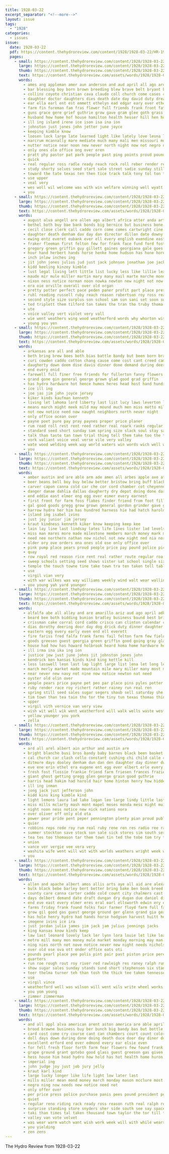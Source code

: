 ```yaml
---
title: 1928-03-22
excerpt_separator: "<!--more-->"
layout: issue
tags:
  - "1928"
categories:
  - issues
issue:
  date: 1928-03-22
  pdf: https://content.thehydroreview.com/content/1928/1928-03-22/HR-1928-03-22.pdf
  pages:
    - small: https://content.thehydroreview.com/content/1928/1928-03-22/small/HR-1928-03-22-01.jpg
      large: https://content.thehydroreview.com/content/1928/1928-03-22/large/HR-1928-03-22-01.jpg
      thumb: https://content.thehydroreview.com/content/1928/1928-03-22/thumbnails/HR-1928-03-22-01.jpg
      text: https://content.thehydroreview.com/assets/words/1928/1928-03-22/HR-1928-03-22-01.txt
      words:
        - ames ang appleman amer aun anderson and aud april all ago ard ari ane art aba ave armstrong agent are able
        - bar blessing boy born brown breeding blew brave belt bryant body betty bible brought bachan better billy barts boys bart barber been bree baptist board both beat big buick bring bristow breeze boast brings bout best baby begin bond but bill
        - collins coyote christian cava claude coll church come cases christ call cradle culling chest carver caldwell clerk city caddo clare county cole calle can chair chum chick cord cheer change con class came car cast core
        - daughter doctor daughters dies death date day david duty dread dark davids ded duce dull door does doris
        - ear ella earl ent est emmett ethelyn ead edgar eary ever ethel elsie even every early
        - farm fin foreman fam fras flower full friends frank front fatica first found frida fete favorite flowers firm from far fine friday figures few for forte fun
        - guns grace gere grief guthrie grow gave gram glee goth grass given goo grad garden goes good gin
        - husband how home hof house hamilton health hesser hill hen hut houst hugh hard hands haw has half happy harold heart had hue hater her hil hills high hafer hour hydro hinton hold held
        - ill ing island irene ice ison isa ina ion
        - johnston just jones john jetter june joyce
        - keeping kimble know
        - loosen lock large late learned light like lately love leona life lesson law lois larger left lay last leon
        - marcrum mcannally mare mediate much many mali men missouri mond mont maze more marcum makin mean martha major mansell mattar members made marie mere most mirth monday moment mercy must mackey mile morn miss morning may man melba means march miles
        - nutter notice near noon new never north night now not negro nadine
        - only ones ole office ong over oren
        - pratt phy pastor pat park people past ping points proud pound proper pool persons plan pepe patsy perfect pro patron poy plage pack peat pany present pure part plenty public place post
        - quick
        - real regular ross radle ready reach rock roll reber render room rata record reading retter road raymond ridenour rop renee roy role roses reason ricks records reno robert
        - study shorty selves seed start sale street sadie sunday still shoot sedan savin soon second sister season sons subject solo she service shock smith severe seems seen suitor state seven stent saturday short said station seeds set such school sorrow sherman september sie schools schoo sun song stange senior sides sae
        - toward the tate texas ten then tice track talk tony tol ton ture tha terra tear ties town taken thom too than tae them
        - use upper
        - veal very
        - wes woll wil welcome was with win welfare winning well wyatt worley word while weeks week wilson want will words west wife way
        - you
    - small: https://content.thehydroreview.com/content/1928/1928-03-22/small/HR-1928-03-22-02.jpg
      large: https://content.thehydroreview.com/content/1928/1928-03-22/large/HR-1928-03-22-02.jpg
      thumb: https://content.thehydroreview.com/content/1928/1928-03-22/thumbnails/HR-1928-03-22-02.jpg
      text: https://content.thehydroreview.com/assets/words/1928/1928-03-22/HR-1928-03-22-02.txt
      words:
        - august alva angell are allen ago albert africa atter anda arthur amelia all and arlie auxier ani aug america auth
        - bethel both buy bae bank bonds big bernice but business bone born birden brothers barber babe bernard baby ballow black bryan banks bridgeport brown brother bills boy been brand best bitel
        - cecil close clerk call caddo corn come comes cartwright cine cargo college chet church court capon citizen challis colt carney crosswhite county clark cross corre cal cash care check
        - daughter death denham dav day dan director dillon date downy dress demand din dark doing due demott dunithan days dinner double david
        - ewing entz everet eubank ever ell every english exendine easter everett eugene est emory elmer early end
        - fraker fleeman first felton few for frank face fund ford foster forget far full from folks fred fry forth farrell fin foree friday farm farell
        - gregory green griffin guy gillett gaines georgiana gale goes gilmore george garlick good
        - hour hand herbert hands horse henke home hudson has hone hore hastings hatfield hin hydro house hon held hodge hinton hay how hopewell had hun harry hed henry hunter her
        - inch inlow inches ing
        - jit john jones julius jud just jack johnson jonathan joe jacks
        - kidd keeling kinzey kimble
        - lust legal living lett little list lucky less like lillie lease loose las leo lady lee lose lou last long leola lon lines learn lane line lay lowell luck
        - maude mir mule miller martin mary many mail marte marche monday mis morgan mccool miss min mile march mound most mattie mae mens much minnie men milk melvin meals missouri
        - nixon ness notice norman noon nowka newton new night not now nee nicely north ner
        - ora oie orville overall over old organ
        - pretty potter perfect pace peden paner profit part place president pair paper present payne pauline points peggy pal people prom per precious pastel pail
        - ruhl reading russell ruby reach reason robertson roy ross read ralph real reynolds rage rockhold rates
        - second style size surplus son school sam sun sani set soon swartz sheriff state smokes swartzendruber spell show scott see sullens special standard styles ster slagell south spring smith stanfill sunday sale sil spain stock sick sin season saturday sat stallion stocks shell subject sidney sermons schantz said
        - ted triplett them tilford ton takes the tran tho truby thoma thomason then teach thousand turn tobacco taken take tour tha tra thier toon ten thom
        - ute
        - voice valley vert violet very vall
        - wie went weathers wing wood weatherford words why whorton wish will weather west wife weeks warkentin william walter weak white woodward with woodruff work week western wesley while want wykert waters was
        - young you yen
    - small: https://content.thehydroreview.com/content/1928/1928-03-22/small/HR-1928-03-22-03.jpg
      large: https://content.thehydroreview.com/content/1928/1928-03-22/large/HR-1928-03-22-03.jpg
      thumb: https://content.thehydroreview.com/content/1928/1928-03-22/thumbnails/HR-1928-03-22-03.jpg
      text: https://content.thehydroreview.com/assets/words/1928/1928-03-22/HR-1928-03-22-03.txt
      words:
        - arkansas are all and able
        - beth bring brew boes both bias battle bandy but been born braly buy blank better bold blow
        - curi cowden caddo cotton chang cause come cost cant creed came con city cancer curtis care col can chesterfield common corner contri
        - daugherty down deem dise davis dinner done demand during deering daughter dale
        - end every enid
        - farewell full finer free friends for fullerton fanny flowers from
        - grand gone gin general george grown glad good grad griffin
        - has hydro hardware hot hence humes heres head host hand hundred hard homs home harvey helm him her hills hamilton
        - ice ill ing
        - joe jas jim john joyce jersey
        - kiker kinds kaufman kenneth
        - living let lahoma lord liberty last list lucy laws leverton like little lila life limbo liggett law look
        - means march might meek mild may mound much men miss motto milk mildred members muster more maw manner mccormick
        - not new notice need now naught neighbors north never night
        - only office ocean over
        - payne poet pure pay pray paynes proper price planer
        - rum read roll rest rent reed rather real roark ranks regular
        - standard seed short sunday sam spring size slack soul stay saturday store say sandi sack son smith show sand sincere six stock state service sing sever signs she see season strong stuff
        - talk than taste tan town trial thing tell them take too the trip tho
        - vork valiant voice veal verse vile very valley
        - wate wood welding week way world waters win words wich well work west want wave will word with why wild war wind western was washita
        - you
    - small: https://content.thehydroreview.com/content/1928/1928-03-22/small/HR-1928-03-22-04.jpg
      large: https://content.thehydroreview.com/content/1928/1928-03-22/large/HR-1928-03-22-04.jpg
      thumb: https://content.thehydroreview.com/content/1928/1928-03-22/thumbnails/HR-1928-03-22-04.jpg
      text: https://content.thehydroreview.com/assets/words/1928/1928-03-22/HR-1928-03-22-04.txt
      words:
        - amber austin and are able arm ade amen all arbes apple axe atta ard age anne
        - beer beans bell boy buy below better bristow bring buff black but ber both baby bers butter been business braly browne bandy brick back best
        - carver capon canna cold car che cor cord chamber cot cheyenne can cour chai cost corr county cleo con class city comb come clea cai cade change cant caci cal corn curly carl call cham
        - danger danae dahlia dallas daugherty dry depot doing done dark day dos dest down
        - end eddie east elmer eng egg ever eimer every earnest
        - first front for farm foss flakes finder friend from foot filling flood fancy falt farmer fin fred fall fei far frank fed fire friends forts foe full
        - gal good goods gregg grow grown general gordon grinder gave gruen given ger glidewell
        - harrow hydro her him has hundred harness hie had hatch harold how home high hartshorne hobart hugo hoot herman hull hack hens heger
        - island ing isabel ivins
        - just joy junior jim jersey
        - kraut kindness kenneth kiker know keeping keep kee
        - lain lay line last lindsay lates life lines lister lad levels leghorn like learn live
        - miss man mares more made milestone members march money mark mil maggie may med most masta meal maxi miller morgan market mcfarlin mile many madeline men miles much
        - need nee northern nathan now nichol not new night ned nia nor never north needs
        - older ory ove orders ona ones old ose only office over
        - pink pump place pears proud people price pay pound police pick pork por power point president pagel pride proper plan pitt pers pounds pen plain past peaches pace pack part porter parsi pair per
        - quay
        - row royal red reason rice rent real rather route regular roa random rose rule rhode
        - sweep schools setting seed shows sister sat school single six sale sake service soon son see sali strain show sack snow station sunday stange steel stock salmon shine sea sae spor spring share sam simmons states shown sos state store shawnee south smart small set sewing
        - temple the touch towne tine take town tra ten taken tell table tor torman tax teacher team tol tho try toward them then trip tha than tuskahoma tank takes tuck tie tour
        - use
        - virgil vian very
        - with war wilkes was way williams weekly wind walt wear walling white work ware wheat want wykert wish well working wonder williamson word week walks weather write warren will
        - you young yah yard younger
    - small: https://content.thehydroreview.com/content/1928/1928-03-22/small/HR-1928-03-22-05.jpg
      large: https://content.thehydroreview.com/content/1928/1928-03-22/large/HR-1928-03-22-05.jpg
      thumb: https://content.thehydroreview.com/content/1928/1928-03-22/thumbnails/HR-1928-03-22-05.jpg
      text: https://content.thehydroreview.com/assets/words/1928/1928-03-22/HR-1928-03-22-05.txt
      words:
        - alfalfa abe all alley and are amarillo ariz aud ago april adkins ard
        - beard bee both bidding bunion bradley business bound best bring but benge beans break buy bob boots bassler brought ber big bars baptist bandy barber bill brother better bailey began betty bowels
        - crissman cake corral cord caddo crisco can clinton calendar chick care chic county cream city cause company claney corn champlin change child colony curt
        - dias dorothy deering door day dog drick duty dinner daughter dox down dun during derby
        - eastern egg every early even end ell everett
        - fire fariss fred falfa frank farms fail felton farm few field fine for ford free from first
        - goods greeson guest georgia green griffin good going gray glad garlick grief george gertrude gas
        - house had how has howard holbrook heard homa home hardware heart hite hurry harty hydro hens hackleman her hayes hay
        - ill irma ina ika ing ion
        - justice jow just june johns jit johnston jones john
        - kendrick ken kansas kinds kind king kettle kill
        - less lasswell leon last lap light large list lena let long lead little late lights love lie loss lower lamp learned
        - march merly market made mountain mile mary miller many most moun moth mas man mccormic must mah mis mound miss more may marsh monday matter
        - near never new navy not nine now notice newton nat need
        - oyster old olin over
        - people pears price payne pet peo par place pins pyles potter press patch plenty pancake pare per perle page por peace pape pepper pounds patron part pulling
        - ruby render race roy richert rather rainey run real ren
        - spring still seed sales sugar segers shaub sell saturday she suter seger stage strech sullivan show shorty son salt school service soar starch sunday surprise sale soap said shepherd star six sot scotty see stroke say state sorrow shows such sum sleep sayre strom smith stange sun save stover
        - tim town than tea tain tho tor the tiny tun texas thomas thing tha till thoma then tuer take tooth towns ton townsend try too them
        - upper
        - virgil vith vernice van very view
        - wish wit well wik went weatherford will walk wells waste west walter wonders week with weeks ways was winslow way weekly
        - yellow younger you york
        - zella
    - small: https://content.thehydroreview.com/content/1928/1928-03-22/small/HR-1928-03-22-06.jpg
      large: https://content.thehydroreview.com/content/1928/1928-03-22/large/HR-1928-03-22-06.jpg
      thumb: https://content.thehydroreview.com/content/1928/1928-03-22/thumbnails/HR-1928-03-22-06.jpg
      text: https://content.thehydroreview.com/assets/words/1928/1928-03-22/HR-1928-03-22-06.txt
      words:
        - ard all arel albert ain arthur and austin are
        - bright blanche busi bros bandy baby barnes black been basket buy bob burkhalter bill blum but best bet
        - cal church car clash cello constant cushing chi child calle can col current character curnutt clinton cutting cartwright collins candle city chow cleve call con custer chick came charley childre clarence
        - ditmore days dooley denham dun dan den daughter day dinner duke doctor duncan david
        - eve ene erin ethel era eugene ent egg ever elbert erle every even eva entz emma elmer eakins
        - fresh fost flossie frankie friend farm friesen frances frazier fred flock fleeman friday folks flesh forget frank few fin fields foreman fountain far for from
        - giant ghost getting gregg glen george grain good guthrie
        - harris head hakim had harold hair home hinton henry how hidden howard hey hoxie harry has homes hydro her haggard
        - ill ing inman
        - jong jack just jefferson john
        - kidd kins king kimble kind
        - light lemons laura lad lake logan leo large lindy little last lick lasley lone las like lee ler lloyd
        - miss mills mclarty mash mont mapel moses monda mess might mui marie monday mildred mil miles mis mules milas mere miller minnie man must mound mcalester mer mckee money march
        - night noon ness notice new nick nations nora
        - over oliver off only old ota
        - power pear pride pent peper pennington plenty pian proud public people par pepe place
        - quier
        - robbins reps rede roy rum real ruby rene ren res radio ree rand ruth ready riding rane ray robert rin render
        - summer stockton save stock son sale sick stores sim south service staples start store simpson see size stands sun scott steel sunday sister stant standard small sunda strength sell schantz sturgill saturday season star smith
        - tea tes too thomason tar them town tin ted the tobe tom try thomas turn toman trip than towns trull tay
        - union
        - vance ver vergie vee vera very
        - washita wife went will wit with worlds weathers wright week weeks weatherford wilson wyatt western was winter west work way wilbur worth
        - you
    - small: https://content.thehydroreview.com/content/1928/1928-03-22/small/HR-1928-03-22-07.jpg
      large: https://content.thehydroreview.com/content/1928/1928-03-22/large/HR-1928-03-22-07.jpg
      thumb: https://content.thehydroreview.com/content/1928/1928-03-22/thumbnails/HR-1928-03-22-07.jpg
      text: https://content.thehydroreview.com/assets/words/1928/1928-03-22/HR-1928-03-22-07.txt
      words:
        - allen and apache albert amos allis arts aye all aid are alexander andy ali
        - bulk black bebe barley bert better bring bake ben book breed bill bradley billions buick but business big bee bank been batter beat bie bridgeport buyers burden bette breeding bowersock
        - county care canna carter caddo cold count city chalmers cast cry colli clinton car college carry corn close come collier can cecil crosswhite colt cost colts carl col cotton call courts cart cody cee came champion curnutt
        - days delbert demand date draft dungan dry dugan due daniel dinner done ded day denham daugherty dunn drop dune
        - end eve east every elmer eres eral earl ellsworth edwin ery esther emerson eva elsie early egg
        - farms friday frank found folks fair farmer floyd farm full far frost france fred fall for fed few field fee faith first from
        - grow gil good gas guest george ground ger glenn grand gia geary given garter
        - has hole henry hydro had hands horse hodgson harvest huitt her him hom hon heap heart hold hinton harl henke hart home high hard hatfield heide
        - imogene ivins ice ira
        - just jordan julia james jim jack jam julius jennings jacks
        - king kansas know kinds keep
        - law last leonard lovely lack ler lynn lora louie let like loan lookeba lee lena lay lamb learn lesson lower lan list less little loui lot labor
        - metro mill many mon money mule market monday morning may man most mares mare maple means mile men mix moi mis more mou miller much made model march miss mules
        - ning nies north not nove notice never new night needs nichols nees near
        - over old ose ova ott onder office oats oti
        - pounds pearl place pee polis pint pair past piston price pere power pro pay perle ponder phi powder por patience per plan pack pete part poage paulin pat pool
        - quarters
        - run roe rough rout roy river red rawleigh res raney ralph rummage real rel ruth ropes riding ree reta rings rye ready reno rede
        - show sugar sales sunday stands sund short stephenson six stand standard strong streets still sodders sunshine station state sees say sport schoon sinden suits sun sch stock see sick sell shephard stange southern stallion stockton suite sister she stick service smith sale suit said sood store special saturday stay son
        - teer thelma turner teh than tosh the thick tee taken tennessee thomas trial too try then town thing thi texas them trucks
        - use
        - virgil vince
        - weatherford well was wilson will went wils write wheel works why week williams water worley wee with want wind wells watch wayne wheat world welder wade work
        - you yom young
        - zimmer zimmerman
    - small: https://content.thehydroreview.com/content/1928/1928-03-22/small/HR-1928-03-22-08.jpg
      large: https://content.thehydroreview.com/content/1928/1928-03-22/large/HR-1928-03-22-08.jpg
      thumb: https://content.thehydroreview.com/content/1928/1928-03-22/thumbnails/HR-1928-03-22-08.jpg
      text: https://content.thehydroreview.com/assets/words/1928/1928-03-22/HR-1928-03-22-08.txt
      words:
        - and all appl alva american arent aston america are able april
        - brood browne business buy ber bunch big bandy bas but bottle bank below been began
        - card cost come cry course cant can chambers court count colorado cee cheer company citizen choice crisp case cheap college cha camps chamber cole cash chow
        - doll days down during done doing death duce door day diner dollar duly daily
        - excellent erford end ever edmond every ear elsie even
        - for fell fresh floor forth farm fear flowers few found frank fancy from
        - grape ground grant gotebo good glass guest greeson gas given
        - hess house him head hydro how hold has hot health home huron high hatfield humphrey
        - imperial ing
        - john judge joy just job jury jelly
        - kraut karl kind
        - large lucky longer like life light low later last
        - mills miller mean mond money march monday mason mcclure most morgan many made mith mohawk miss men mill miles mor minster
        - negro ning now needs new notice need not
        - only offer over
        - per price press police purchase panis pees pound president people pool place pay
        - quiet
        - regular reno riding rack ready ross reason ruth real ralph register ren relation
        - surprise standing store snyders sher side south see say space surface sick soe self save standard state sauer set stock special ship stores shown sunday service sear schools school son sis such sad soon sense
        - taki than times tal taken thousand town taylor the tor till tol then
        - valley van vote velvet
        - was wear warm watch want wish work week will with while wears walter wil way wide walk wilton
        - you yielding
        - zen zens
---
```


The Hydro Review from 1928-03-22

<!--more-->

